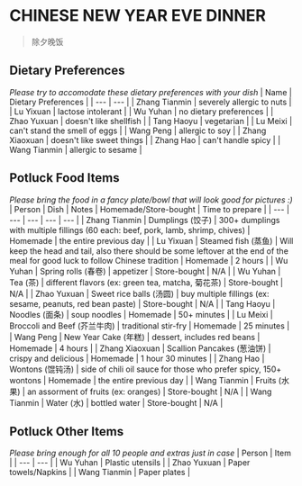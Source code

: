 # CHINESE NEW YEAR EVE DINNER
> 除夕晚饭

## Dietary Preferences
*Please try to accomodate these dietary preferences with your dish*
| Name | Dietary Preferences |
| --- | --- |
| Zhang Tianmin | severely allergic to nuts |
| Lu Yixuan | lactose intolerant |
| Wu Yuhan | no dietary preferences |
| Zhao Yuxuan | doesn't like shellfish |
| Tang Haoyu | vegetarian |
| Lu Meixi | can't stand the smell of eggs |
| Wang Peng | allergic to soy |
| Zhang Xiaoxuan | doesn't like sweet things |
| Zhang Hao | can't handle spicy |
| Wang Tianmin | allergic to sesame |

## Potluck Food Items
*Please bring the food in a fancy plate/bowl that will look good for pictures :)*
| Person | Dish | Notes | Homemade/Store-bought | Time to prepare |
| --- | --- | --- | --- | --- |
| Zhang Tianmin | Dumplings (饺子) | 300+ dumplings with multiple fillings (60 each: beef, pork, lamb, shrimp, chives) | Homemade | the entire previous day |
| Lu Yixuan | Steamed fish (蒸鱼) | Will keep the head and tail, also there should be some leftover at the end of the meal for good luck to follow Chinese tradition | Homemade | 2 hours |
| Wu Yuhan | Spring rolls (春卷) | appetizer | Store-bought | N/A |
| Wu Yuhan | Tea (茶) | different flavors (ex: green tea, matcha, 菊花茶) | Store-bought | N/A |
| Zhao Yuxuan | Sweet rice balls (汤圆) | buy multiple fillings (ex: sesame, peanuts, red bean paste) | Store-bought | N/A |
| Tang Haoyu | Noodles (面条) | soup noodles | Homemade | 50+ minutes |
| Lu Meixi | Broccoli and Beef (芥兰牛肉) | traditional stir-fry | Homemade | 25 minutes |
| Wang Peng | New Year Cake (年糕) | dessert, includes red beans | Homemade | 4 hours |
| Zhang Xiaoxuan | Scallion Pancakes (葱油饼) | crispy and delicious | Homemade | 1 hour 30 minutes |
| Zhang Hao | Wontons (馄钝汤) | side of chili oil sauce for those who prefer spicy, 150+ wontons | Homemade | the entire previous day |
| Wang Tianmin | Fruits (水果) | an assorment of fruits (ex: oranges) | Store-bought | N/A |
| Wang Tianmin | Water (水) | bottled water | Store-bought | N/A |

## Potluck Other Items
*Please bring enough for all 10 people and extras just in case*
| Person | Item |
| --- | --- |
| Wu Yuhan | Plastic utensils |
| Zhao Yuxuan | Paper towels/Napkins |
| Wang Tianmin | Paper plates |